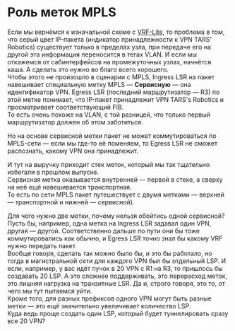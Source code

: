 # Роль меток MPLS

Если мы вернёмся к изначальной схеме с [VRF-Lite](http://habrastorage.org/files/129/d0e/654/129d0e65435149f59d2e1748fb72a43f.gif), то проблема в том, что серый цвет IP-пакета \(индикатор принадлежности к VPN TARS' Robotics\) существует только в пределах узла, при передаче его на другой эта информация переносится в тегах VLAN. И если мы откажемся от сабинтерфейсов на промежуточных узлах, начнётся каша. А сделать это нужно во благо всего хорошего.  
Чтобы этого не произошло в сценарии с MPLS, Ingress LSR на пакет навешивает специальную метку MPLS — **Сервисную** — она идентификатор VPN. Egress LSR \(последний маршрутизатор — R3\) по этой метке понимает, что IP-пакет принадлежит VPN TARS's Robotics и просматривает соответствующий FIB.  
То есть очень похоже на VLAN, с той разницей, что только первый маршрутизатор должен об этом заботиться.

Но на основе сервисной метки пакет не может коммутироваться по MPLS-сети — если мы где-то её поменяем, то Egress LSR не сможет распознать, какому VPN она принадлежит.

И тут на выручку приходит стек меток, который мы так тщательно избегали в прошлом выпуске.  
Сервисная метка оказывается внутренней — первой в стеке, а сверху на неё ещё навешивается транспортная.  
То есть по сети MPLS пакет путешествует с двумя метками — верхней — транспортной и нижней — сервисной\).

Для чего нужно две метки, почему нельзя обойтись одной сервисной? Пусть бы, например, одна метка на Ingress LSR задавал один VPN, другая — другой. Соответственно дальше по пути они бы тоже коммутировались как обычно, и Egress LSR точно знал бы какому VRF нужно передать пакет.  
Вообще говоря, сделать так можно было бы, и это бы работало, но тогда в магистральной сети для каждого VPN был бы отдельный LSP. И если, например, у вас идёт пучок в 20 VPN с R1 на R3, то пришлось бы создавать 20 LSP. А это сложнее поддерживать, это перерасход меток, это лишняя нагрузка на транзитные LSR. Да и, строго говоря, это то, от чего мы тут пытаемся уйти.  
Кроме того, для разных префиксов одного VPN могут быть разные метки — это ещё значительно увеличивает количество LSP.  
Куда ведь проще создать один LSP, который будет туннелировать сразу все 20 VPN?
